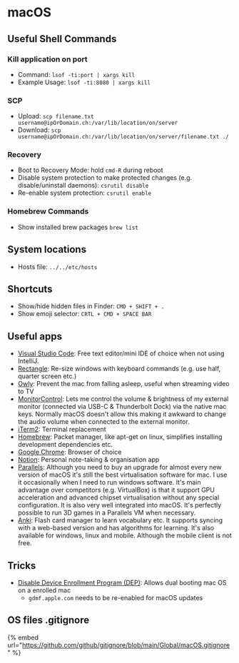 # macOS

## Useful Shell Commands

### Kill application on port

* Command: `lsof -ti:port | xargs kill`
* Example Usage: `lsof -ti:8080 | xargs kill`

### SCP

* Upload: `scp filename.txt username@ipOrDomain.ch:/var/lib/location/on/server`
* Download: `scp username@ipOrDomain.ch:/var/lib/location/on/server/filename.txt ./`

### Recovery

* Boot to Recovery Mode: hold `cmd-R` during reboot
* Disable system protection to make protected changes (e.g. disable/uninstall daemons): `csrutil disable`
* Re-enable system protection: `csrutil enable`

### Homebrew Commands

* Show installed brew packages `brew list`

## System locations

* Hosts file: `../../etc/hosts`

## Shortcuts

* Show/hide hidden files in Finder: `CMD + SHIFT + .`
* Show emoji selector: `CRTL + CMD + SPACE BAR`

## Useful apps

* [Visual Studio Code](https://code.visualstudio.com): Free text editor/mini IDE of choice when not using IntelliJ.
* [Rectangle](https://rectangleapp.com): Re-size windows with keyboard commands (e.g. use half, quarter screen etc.)
* [Owly](https://apps.apple.com/us/app/owly-prevent-display-sleep/id882812218?mt=12): Prevent the mac from falling asleep, useful when streaming video to TV
* [MonitorControl](https://github.com/MonitorControl/MonitorControl): Lets me control the volume & brightness of my external monitor (connected via USB-C & Thunderbolt Dock) via the native mac keys. Normally macOS doesn't allow this making it awkward to change the audio volume when connected to the external monitor.
* [iTerm2](https://www.iterm2.com): Terminal replacement
* [Homebrew](http://brew.sh): Packet manager, like apt-get on linux, simplifies installing development dependencies etc.
* [Google Chrome](https://www.google.com/chrome/): Browser of choice
* [Notion](https://www.notion.so): Personal note-taking & organisation app
* [Parallels](https://www.parallels.com): Although you need to buy an upgrade for almost every new version of macOS it's still the best virtualisation software for mac. I use it occasionally when I need to run windows software. It's main advantage over competitors (e.g. VirtualBox) is that it support GPU acceleration and advanced chipset virtualisation without any special configuration. It is also very well integrated into macOS. It's perfectly possible to run 3D games in a Parallels VM when necessary.
* [Anki](https://apps.ankiweb.net): Flash card manager to learn vocabulary etc. It supports syncing with a web-based version and has algorithms for learning. It's also available for windows, linux and mobile. Although the mobile client is not free.

## Tricks

* [Disable Device Enrollment Program (DEP)](https://gist.github.com/henrik242/65d26a7deca30bdb9828e183809690bd): Allows dual booting mac OS on a enrolled mac
  * `gdmf.apple.com` needs to be re-enabled for macOS updates

## OS files .gitignore

{% embed url="https://github.com/github/gitignore/blob/main/Global/macOS.gitignore" %}
